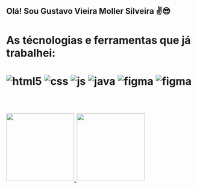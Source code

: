 ## Olá! Sou Gustavo Vieira Moller Silveira ✌️😎

<h1>As técnologias e ferramentas que já trabalhei:<h1>
  
<div style="display: inline_block">
  <img align="center" alt="html5" src="https://img.shields.io/badge/HTML5-E34F26?style=for-the-badge&logo=html5&logoColor=white" />
  <img align="center" alt="css" src="https://img.shields.io/badge/CSS3-1572B6?style=for-the-badge&logo=css3&logoColor=white" />
  <img align="center" alt="js" src="https://img.shields.io/badge/JavaScript-F7DF1E?style=for-the-badge&logo=javascript&logoColor=black" />
  <img align="center" alt="java" src="https://img.shields.io/badge/java-%23ED8B00.svg?style=for-the-badge&logo=java&logoColor=white" />
  <img align="center" alt="figma" src="https://img.shields.io/badge/figma-%23F24E1E.svg?style=for-the-badge&logo=figma&logoColor=white" />
  <img align="center" alt="figma" src="https://img.shields.io/badge/postgres-%23316192.svg?style=for-the-badge&logo=postgresql&logoColor=white" />
  </div>
    <br>
    <br>
  <div>
  <a href="https://github.com/Gustavo-Moller">
  <img height="180em" src="https://github-readme-stats.vercel.app/api/top-langs/?username=Gustavo-Moller&layout=compact&langs_count=7&theme=dracula"/>
  <img height="180em" src="https://github-readme-stats.vercel.app/api?username=Gustavo-Moller&show_icons=true&theme=dracula&include_all_commits=true&count_private=true"/>
  </div>
    
